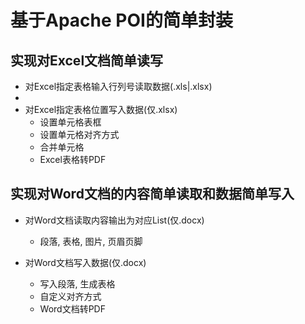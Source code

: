 # 基于Apache POI的简单封装

## 实现对Excel文档简单读写

- 对Excel指定表格输入行列号读取数据(.xls|.xlsx)
-
- 对Excel指定表格位置写入数据(仅.xlsx)
    - 设置单元格表框
    - 设置单元格对齐方式
    - 合并单元格
    - Excel表格转PDF

## 实现对Word文档的内容简单读取和数据简单写入

- 对Word文档读取内容输出为对应List(仅.docx)
    - 段落, 表格, 图片, 页眉页脚

- 对Word文档写入数据(仅.docx)
    - 写入段落, 生成表格
    - 自定义对齐方式
    - Word文档转PDF
